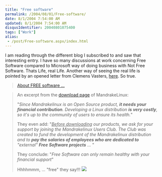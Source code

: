 ```yaml
---
title: "Free software"
permalink: /2004/08/01/Free-software/
date: 8/1/2004 7:54:00 AM
updated: 8/1/2004 7:54:00 AM
disqusIdentifier: 20040801075400
tags: ["Work"]
alias:
 - /post/Free-software.aspx/index.html
---
```

I am reading through the different blog I subscribed to and saw that interesting entry. I have so many discussions at work concerning Free Software compared to Microsoft way of doing business with Not Free Software. Thats Life, real Life. Another way of seeing the real life is pointed by an opened letter from Clemens Vasters, [here](http://staff.newtelligence.net/clemensv/PermaLink.aspx?guid=8fe41294-a988-4c73-948a-1bfab622fcce). So true.

> [About FREE software ...](http://weblogs.asp.net/alainler/archive/2004/07/31/202619.aspx)
<!-- more -->
> 
> An excerpt from the [download page](http://www.mandrakelinux.com/en/ftp.php3) of MandrakeLinux:
> 
> "<em>Since Mandrakelinux is an Open Source product, <b>it needs your financial contribution</b>. Developing a Linux distribution <strong>is very costly</strong>, so it's up to the community of users to ensure its health.</em>"
> 
> They even add: "<em><u>Before downloading</u> our products, we ask for your support by joining the Mandrakelinux Users Club. The Club was created to fund the development of the Mandrakelinux distribution and to <strong>pay the salaries of employees who are dedicated to</strong> "external" <strong>Free Software projects</strong> ...</em> "
> 
> They conclude: "<em>Free Software can only remain healthy with your financial support</em>"
> 
> Hhhhmmm, ... "free" they say!!!
> ![](http://weblogs.asp.net/alainler/aggbug/202619.aspx)
